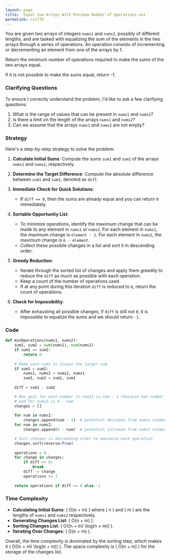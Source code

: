 ```yaml
---
layout: page
title:  Equal Sum Arrays With Minimum Number of Operations-out
permalink: /s1775
---
```


You are given two arrays of integers `nums1` and `nums2`, possibly of different lengths, and are tasked with equalizing the sum of the elements in the two arrays through a series of operations. An operation consists of incrementing or decrementing an element from one of the arrays by 1.

Return the minimum number of operations required to make the sums of the two arrays equal.

If it is not possible to make the sums equal, return -1.

### Clarifying Questions

To ensure I correctly understand the problem, I'd like to ask a few clarifying questions:

1. What is the range of values that can be present in `nums1` and `nums2`?
2. Is there a limit on the length of the arrays `nums1` and `nums2`?
3. Can we assume that the arrays `nums1` and `nums2` are not empty?

### Strategy

Here's a step-by-step strategy to solve the problem:

1. **Calculate Initial Sums**: Compute the sums `sum1` and `sum2` of the arrays `nums1` and `nums2`, respectively.
  
2. **Determine the Target Difference**: Compute the absolute difference between `sum1` and `sum2`, denoted as `diff`.

3. **Immediate Check for Quick Solutions**:
   - If `diff == 0`, then the sums are already equal and you can return `0` immediately.

4. **Sortable Opportunity List**:
   - To minimize operations, identify the maximum change that can be made to any element in `nums1` or `nums2`. For each element in `nums1`, the maximum change is `element - 1`. For each element in `nums2`, the maximum change is `6 - element`.
   - Collect these possible changes in a list and sort it in descending order.

5. **Greedy Reduction**:
   - Iterate through the sorted list of changes and apply them greedily to reduce the `diff` as much as possible with each operation.
   - Keep a count of the number of operations used.
   - If at any point during this iteration `diff` is reduced to `0`, return the count of operations.

6. **Check for Impossibility**:
   - After exhausting all possible changes, if `diff` is still not `0`, it is impossible to equalize the sums and we should return `-1`.

### Code

```python
def minOperations(nums1, nums2):
    sum1, sum2 = sum(nums1), sum(nums2)
    if sum1 == sum2:
        return 0
    
    # Make sure sum1 is always the larger sum
    if sum1 < sum2:
        nums1, nums2 = nums2, nums1
        sum1, sum2 = sum2, sum1
    
    diff = sum1 - sum2

    # Max gain for each number in nums1 is num - 1 (because max number is 6)
    # and for nums2 is 6 - num
    changes = []
    
    for num in nums1:
        changes.append(num - 1)  # potential decrease from nums1 elements
    for num in nums2:
        changes.append(6 - num)  # potential increase from nums2 elements

    # Sort changes in descending order to maximize each operation
    changes.sort(reverse=True)
    
    operations = 0
    for change in changes:
        if diff <= 0:
            break
        diff -= change
        operations += 1
    
    return operations if diff <= 0 else -1
```

### Time Complexity

- **Calculating Initial Sums**: \( O(n + m) \) where \( n \) and \( m \) are the lengths of `nums1` and `nums2` respectively.
- **Generating Changes List**: \( O(n + m) \).
- **Sorting Changes List**: \( O((n + m) \log(n + m)) \).
- **Iterating Over Changes**: \( O(n + m) \).

Overall, the time complexity is dominated by the sorting step, which makes it \( O((n + m) \log(n + m)) \). The space complexity is \( O(n + m) \) for the storage of the changes list.
